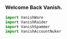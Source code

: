 ### Welcome Back Vanish.

```python
import VanishWare
import VanishRaider
import VanishSpammer
import VanishAccountNuker
```
